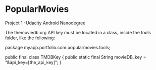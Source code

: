 # PopularMovies
Project 1 -Udacity Android Nanodegree

The themoviedb.org API key must be located in a class, inside the tools folder, like the following:

package myapp.portfolio.com.popularmovies.tools;

public final class TMDBKey {
    public static final String movieDB_key = "&api_key=[the_api_key]";
}
